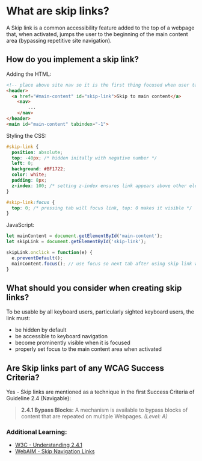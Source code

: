 # What are skip links?
A Skip link is a common accessibility feature added to the top of a webpage that, when activated, jumps the user to the beginning of the main content area (bypassing repetitive site navigation).

## How do you implement a skip link?

Adding the HTML:
```html
<!-- place above site nav so it is the first thing focused when user tabs -->
<header>
  <a href="#main-content" id="skip-link">Skip to main content</a>
    <nav>
        ...
    </nav>
</header>
<main id="main-content" tabindex="-1">
```

Styling the CSS:
```css
#skip-link {
  position: absolute;
  top: -40px; /* hidden initally with negative number */
  left: 0;
  background: #BF1722;
  color: white;
  padding: 8px;
  z-index: 100; /* setting z-index ensures link appears above other elements */
}

#skip-link:focus {
  top: 0; /* pressing tab will focus link, top: 0 makes it visible */
}
```

JavaScript:
```javascript
let mainContent = document.getElementById('main-content');
let skipLink = document.getElementById('skip-link');

skipLink.onclick = function(e) {
  e.preventDefault();
  mainContent.focus(); // use focus so next tab after using skip link will start at main content
}
```

## What should you consider when creating skip links?
To be usable by all keyboard users, particularly sighted keyboard users, the link must:
- be hidden by default
- be accessible to keyboard navigation
- become prominently visible when it is focused
- properly set focus to the main content area when activated

## Are Skip links part of any WCAG Success Criteria?
Yes - Skip links are mentioned as a technique in the first Success Criteria of Guideline 2.4 (Navigable):
> **2.4.1 Bypass Blocks:** A mechanism is available to bypass blocks of content that are repeated on multiple Webpages. *(Level: A)* 

### Additional Learning:
- [W3C - Understanding 2.4.1](https://www.w3.org/TR/UNDERSTANDING-WCAG20/navigation-mechanisms-skip.html)
- [WebAIM - Skip Navigation Links](https://webaim.org/techniques/skipnav/)
